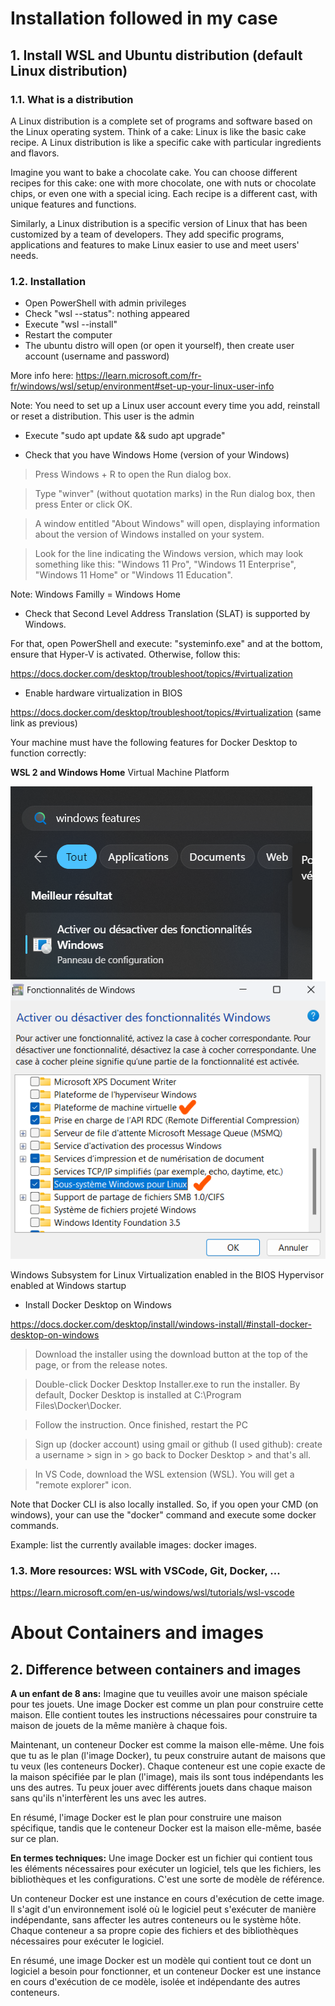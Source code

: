 # Installation followed in my case


## 1. Install WSL and Ubuntu distribution (default Linux distribution)

### 1.1. What is a distribution

A Linux distribution is a complete set of programs and software based on the Linux operating system. Think of a cake: Linux is like the basic cake recipe. A Linux distribution is like a specific cake with particular ingredients and flavors.

Imagine you want to bake a chocolate cake. You can choose different recipes for this cake: one with more chocolate, one with nuts or chocolate chips, or even one with a special icing. Each recipe is a different cast, with unique features and functions.

Similarly, a Linux distribution is a specific version of Linux that has been customized by a team of developers. They add specific programs, applications and features to make Linux easier to use and meet users' needs.

### 1.2. Installation

* Open PowerShell with admin privileges
* Check "wsl --status": nothing appeared
* Execute "wsl --install"
* Restart the computer
* The ubuntu distro will open (or open it yourself), then create user account (username and password)

More info here: https://learn.microsoft.com/fr-fr/windows/wsl/setup/environment#set-up-your-linux-user-info

Note: You need to set up a Linux user account every time you add, reinstall or reset a distribution.
This user is the admin

* Execute "sudo apt update && sudo apt upgrade"

* Check that you have Windows Home (version of your Windows)

> Press Windows + R to open the Run dialog box.

> Type "winver" (without quotation marks) in the Run dialog box, then press Enter or click OK.

> A window entitled "About Windows" will open, displaying information about the version of Windows installed on your system.

> Look for the line indicating the Windows version, which may look something like this: "Windows 11 Pro", "Windows 11 Enterprise", "Windows 11 Home" or "Windows 11 Education".

Note: Windows Familly = Windows Home

* Check that Second Level Address Translation (SLAT) is supported by Windows.

For that, open PowerShell and execute: "systeminfo.exe" and at the bottom, ensure that Hyper-V is activated. Otherwise, follow this:

https://docs.docker.com/desktop/troubleshoot/topics/#virtualization

* Enable hardware virtualization in BIOS

https://docs.docker.com/desktop/troubleshoot/topics/#virtualization (same link as previous)

Your machine must have the following features for Docker Desktop to function correctly:

**WSL 2 and Windows Home**
Virtual Machine Platform

![windows features](./Images/image-0.png)
![Windows Subsystem for Linux and Virtual Machine Platform](./Images/image-1.png)

Windows Subsystem for Linux
Virtualization enabled in the BIOS
Hypervisor enabled at Windows startup

* Install Docker Desktop on Windows

https://docs.docker.com/desktop/install/windows-install/#install-docker-desktop-on-windows


> Download the installer using the download button at the top of the page, or from the release notes.

> Double-click Docker Desktop Installer.exe to run the installer. By default, Docker Desktop is installed at C:\Program Files\Docker\Docker.

> Follow the instruction. Once finished, restart the PC

> Sign up (docker account) using gmail or github (I used github): create a username > sign in > go back to Docker Desktop > and that's all.

> In VS Code, download the WSL extension (WSL). You will get a "remote explorer" icon.

Note that Docker CLI is also locally installed. So, if you open your CMD (on windows), your can use the "docker" command and execute some docker commands.

Example: list the currently available images: docker images.


### 1.3. More resources: WSL with VSCode, Git, Docker, ...

https://learn.microsoft.com/en-us/windows/wsl/tutorials/wsl-vscode



# About Containers and images

## 2. Difference between containers and images

**A un enfant de 8 ans:**
Imagine que tu veuilles avoir une maison spéciale pour tes jouets. Une image Docker est comme un plan pour construire cette maison. Elle contient toutes les instructions nécessaires pour construire ta maison de jouets de la même manière à chaque fois.

Maintenant, un conteneur Docker est comme la maison elle-même. Une fois que tu as le plan (l'image Docker), tu peux construire autant de maisons que tu veux (les conteneurs Docker). Chaque conteneur est une copie exacte de la maison spécifiée par le plan (l'image), mais ils sont tous indépendants les uns des autres. Tu peux jouer avec différents jouets dans chaque maison sans qu'ils n'interfèrent les uns avec les autres.

En résumé, l'image Docker est le plan pour construire une maison spécifique, tandis que le conteneur Docker est la maison elle-même, basée sur ce plan.

**En termes techniques:**
Une image Docker est un fichier qui contient tous les éléments nécessaires pour exécuter un logiciel, tels que les fichiers, les bibliothèques et les configurations. C'est une sorte de modèle de référence.

Un conteneur Docker est une instance en cours d'exécution de cette image. Il s'agit d'un environnement isolé où le logiciel peut s'exécuter de manière indépendante, sans affecter les autres conteneurs ou le système hôte. Chaque conteneur a sa propre copie des fichiers et des bibliothèques nécessaires pour exécuter le logiciel.

En résumé, une image Docker est un modèle qui contient tout ce dont un logiciel a besoin pour fonctionner, et un conteneur Docker est une instance en cours d'exécution de ce modèle, isolée et indépendante des autres conteneurs.